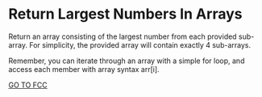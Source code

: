 <h1>Return Largest Numbers In Arrays</h1>

Return an array consisting of the largest number from each provided sub-array. For simplicity, the provided array will contain exactly 4 sub-arrays.

Remember, you can iterate through an array with a simple for loop, and access each member with array syntax arr[i].

<a href="https://www.freecodecamp.org/learn/javascript-algorithms-and-data-structures/basic-algorithm-scripting/return-largest-numbers-in-arrays">GO TO FCC</a>
